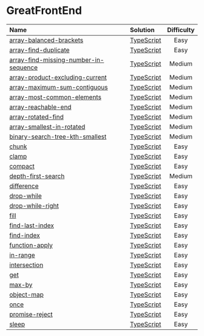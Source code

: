 # GreatFrontEnd

| Name                                                                                                                                     | Solution                                                       | Difficulty |
| :--------------------------------------------------------------------------------------------------------------------------------------- | :------------------------------------------------------------- | :--------: |
| [array-balanced-brackets](https://www.greatfrontend.com/questions/javascript/array-balanced-brackets)                                    | [TypeScript](./array-balanced-brackets/index.ts)               |    Easy    |
| [array-find-duplicate](https://www.greatfrontend.com/questions/javascript/array-find-duplicate)                                          | [TypeScript](./array-find-duplicate/index.ts)                  |    Easy    |
| [array-find-missing-number-in-sequence](https://www.greatfrontend.com/questions/javascript/array-find-missing-number-in-sequence)        | [TypeScript](./array-find-missing-number-in-sequence/index.ts) |   Medium   |
| [array-product-excluding-current](https://www.greatfrontend.com/interviews/study/blind75/questions/algo/array-product-excluding-current) | [TypeScript](./array-product-excluding-current/index.ts)       |   Medium   |
| [array-maximum-sum-contiguous](https://www.greatfrontend.com/interviews/study/blind75/questions/algo/array-maximum-sum-contiguous)       | [TypeScript](./array-maximum-sum-contiguous/index.ts)          |   Medium   |
| [array-most-common-elements](https://www.greatfrontend.com/interviews/study/blind75/questions/algo/array-most-common-elements)           | [TypeScript](./array-most-common-elements/index.ts)            |   Medium   |
| [array-reachable-end](https://www.greatfrontend.com/interviews/study/blind75/questions/algo/array-reachable-end)                         | [TypeScript](./array-reachable-end/index.ts)                   |   Medium   |
| [array-rotated-find](https://www.greatfrontend.com/interviews/study/blind75/questions/algo/array-rotated-find)                           | [TypeScript](./array-rotated-find/index.ts)                    |   Medium   |
| [array-smallest-in-rotated](https://www.greatfrontend.com/interviews/study/blind75/questions/algo/array-smallest-in-rotated)             | [TypeScript](./array-smallest-in-rotated/index.ts)             |   Medium   |
| [binary-search-tree-kth-smallest](https://www.greatfrontend.com/interviews/study/blind75/questions/algo/binary-search-tree-kth-smallest) | [TypeScript](./binary-search-tree-kth-smallest/index.ts)       |   Medium   |
| [chunk](https://www.greatfrontend.com/questions/javascript/chunk)                                                                        | [TypeScript](./chunk/index.ts)                                 |    Easy    |
| [clamp](https://www.greatfrontend.com/questions/javascript/clamp)                                                                        | [TypeScript](./clamp/index.ts)                                 |    Easy    |
| [compact](https://www.greatfrontend.com/questions/javascript/compact)                                                                    | [TypeScript](./compact/index.ts)                               |    Easy    |
| [depth-first-search](https://www.greatfrontend.com/questions/javascript/depth-first-search)                                              | [TypeScript](./depth-first-search/index.ts)                    |   Medium   |
| [difference](https://www.greatfrontend.com/questions/javascript/difference)                                                              | [TypeScript](./difference/index.ts)                            |    Easy    |
| [drop-while](https://www.greatfrontend.com/questions/javascript/drop-while)                                                              | [TypeScript](./drop-while/index.ts)                            |    Easy    |
| [drop-while-right](https://www.greatfrontend.com/questions/javascript/drop-while-right)                                                  | [TypeScript](./drop-while-right/index.ts)                      |    Easy    |
| [fill](https://www.greatfrontend.com/questions/javascript/fill)                                                                          | [TypeScript](./fill/index.ts)                                  |    Easy    |
| [find-last-index](https://www.greatfrontend.com/questions/javascript/find-last-index)                                                    | [TypeScript](./find-last-index/index.ts)                       |    Easy    |
| [find-index](https://www.greatfrontend.com/questions/javascript/find-index)                                                              | [TypeScript](./find-index/index.ts)                            |    Easy    |
| [function-apply](https://www.greatfrontend.com/questions/javascript/function-apply)                                                      | [TypeScript](./function-apply/index.ts)                        |    Easy    |
| [in-range](https://www.greatfrontend.com/questions/javascript/in-range)                                                                  | [TypeScript](./in-range/index.ts)                              |    Easy    |
| [intersection](https://www.greatfrontend.com/questions/javascript/intersection)                                                          | [TypeScript](./intersection/index.ts)                          |    Easy    |
| [get](https://www.greatfrontend.com/questions/javascript/get)                                                                            | [TypeScript](./get/index.ts)                                   |    Easy    |
| [max-by](https://www.greatfrontend.com/questions/javascript/max-by)                                                                      | [TypeScript](./max-by/index.ts)                                |    Easy    |
| [object-map](https://www.greatfrontend.com/questions/javascript/object-map)                                                              | [TypeScript](./object-map/index.ts)                            |    Easy    |
| [once](https://www.greatfrontend.com/questions/javascript/once)                                                                          | [TypeScript](./once/index.ts)                                  |    Easy    |
| [promise-reject](https://www.greatfrontend.com/questions/javascript/promise-reject)                                                      | [TypeScript](./promise-reject/index.ts)                        |    Easy    |
| [sleep](https://www.greatfrontend.com/questions/javascript/sleep)                                                                        | [TypeScript](./sleep/index.ts)                                 |    Easy    |
